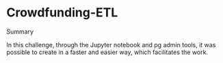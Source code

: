 # Crowdfunding-ETL

Summary

In this challenge, through the Jupyter notebook and pg admin tools, it was possible to create in a faster and easier way, which facilitates the work.
